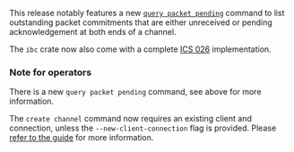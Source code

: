 This release notably features a new [`query packet pending`][pending] command to
list outstanding packet commitments that are either unreceived or pending
acknowledgement at both ends of a channel.

The `ibc` crate now also come with a complete [ICS 026][ics-26] implementation.

### Note for operators

There is a new `query packet pending` command, see above for more information.

The `create channel` command now requires an existing client and connection,
unless the `--new-client-connection` flag is provided.
Please [refer to the guide][create-channel] for more information.

[ics-26]: https://github.com/cosmos/ibc/blob/master/spec/core/ics-026-routing-module/README.md

[pending]: https://hermes.informal.systems/commands/queries/packet.html#pending-packets

[create-channel]: http://hermes.informal.systems/commands/path-setup/channels.html#establish-channel
